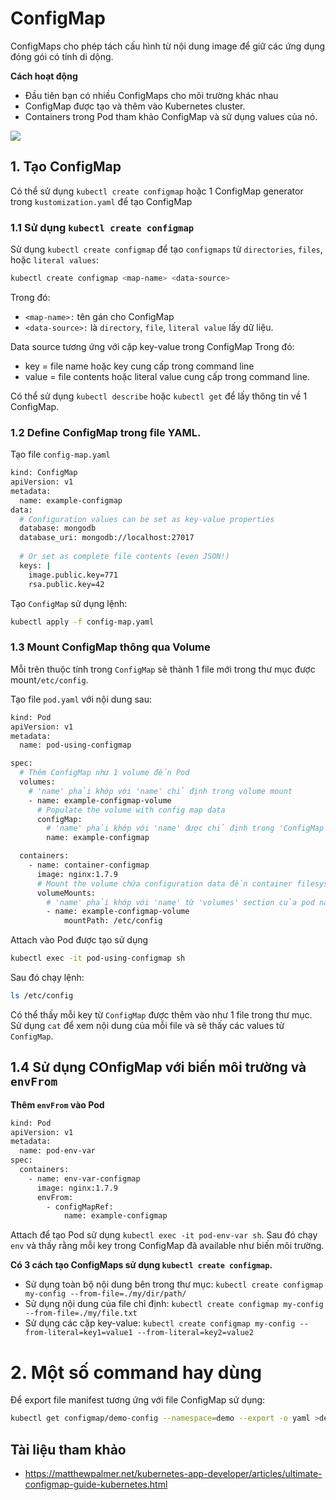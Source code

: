 # ConfigMap
ConfigMaps cho phép tách cấu hình từ nội dung image để giữ các ứng dụng đóng gói có tính di dộng.

**Cách hoạt động**

- Đầu tiên bạn có nhiều ConfigMaps cho môi trường khác nhau
- ConfigMap được tạo và thêm vào Kubernetes cluster.
- Containers trong Pod tham khảo ConfigMap và sử dụng values của nó.

<img src=https://i.imgur.com/tOOg8hx.gif>

## 1. Tạo ConfigMap
Có thể sử dụng `kubectl create configmap` hoặc 1 ConfigMap generator trong `kustomization.yaml` để tạo ConfigMap
### 1.1 Sử dụng `kubectl create configmap`
Sử dụng `kubectl create configmap` để tạo `configmaps` từ `directories`, `files`, hoặc `literal values`:
```sh
kubectl create configmap <map-name> <data-source>
```
Trong đó: 
- `<map-name>:` tên gán cho ConfigMap
- `<data-source>:` là `directory`, `file`, `literal value` lấy dữ liệu.

Data source tương ứng với cặp key-value trong ConfigMap
Trong đó: 
- key = file name hoặc key cung cấp trong command line
- value = file contents hoặc literal value cung cấp trong command line.

Có thể sử dụng `kubectl describe` hoặc `kubectl get`  để lấy thông tin về 1 ConfigMap.

### 1.2 Define ConfigMap trong file YAML.
Tạo file `config-map.yaml` 
```sh
kind: ConfigMap 
apiVersion: v1 
metadata:
  name: example-configmap 
data:
  # Configuration values can be set as key-value properties
  database: mongodb
  database_uri: mongodb://localhost:27017
  
  # Or set as complete file contents (even JSON!)
  keys: | 
    image.public.key=771 
    rsa.public.key=42
```
Tạo `ConfigMap` sử dụng lệnh:
```sh
kubectl apply -f config-map.yaml
```
### 1.3 Mount ConfigMap thông qua Volume

Mỗi trên thuộc tính trong `ConfigMap` sẽ thành 1 file mới trong thư mục được mount`/etc/config`.

Tạo file `pod.yaml` với nội dung sau:
```sh
kind: Pod 
apiVersion: v1 
metadata:
  name: pod-using-configmap 

spec:
  # Thêm ConfigMap như 1 volume đến Pod
  volumes:
    # 'name' phải khớp với 'name' chỉ định trong volume mount
    - name: example-configmap-volume
      # Populate the volume with config map data
      configMap:
        # 'name' phải khớp với 'name' được chỉ định trong 'ConfigMap' 
        name: example-configmap

  containers:
    - name: container-configmap
      image: nginx:1.7.9
      # Mount the volume chứa configuration data đến container filesystem của bạn
      volumeMounts:
        # 'name' phải khớp với 'name' từ 'volumes' section của pod này
        - name: example-configmap-volume
            mountPath: /etc/config
```
Attach vào Pod được tạo sử dụng
```sh
kubectl exec -it pod-using-configmap sh
```
Sau đó chạy lệnh:
```sh
ls /etc/config
```
Có thể thấy mỗi key từ `ConfigMap` được thêm vào như 1 file trong thư mục. Sử dụng `cat` để xem nội dung của mỗi file và sẽ thấy các values từ `ConfigMap`.

## 1.4 Sử dụng COnfigMap với biến môi trường và `envFrom`

**Thêm `envFrom` vào Pod**
```sh
kind: Pod 
apiVersion: v1 
metadata:
  name: pod-env-var 
spec:
  containers:
    - name: env-var-configmap
      image: nginx:1.7.9 
      envFrom:
        - configMapRef:
            name: example-configmap
```
Attach để tạo Pod sử dụng `kubectl exec -it pod-env-var sh`. Sau đó chạy `env` và thấy rằng mỗi key trong ConfigMap đã available như biến môi trường.

**Có 3 cách tạo ConfigMaps sử dụng `kubectl create configmap`.**
- Sử dụng toàn bộ nội dung bên trong thư mục: `kubectl create configmap my-config --from-file=./my/dir/path/`
- Sử dụng nội dung của file chỉ định: `kubectl create configmap my-config --from-file=./my/file.txt`
- Sử dụng các cặp key-value: `kubectl create configmap my-config --from-literal=key1=value1 --from-literal=key2=value2`

# 2. Một số command hay dùng
Để export file manifest tương ứng với file ConfigMap sử dụng:
```sh
kubectl get configmap/demo-config --namespace=demo --export -o yaml >demo-config.yaml
```







## Tài liệu tham khảo
- https://matthewpalmer.net/kubernetes-app-developer/articles/ultimate-configmap-guide-kubernetes.html
